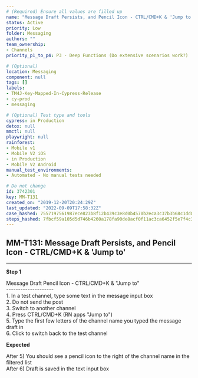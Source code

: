 ```yaml
---
# (Required) Ensure all values are filled up
name: "Message Draft Persists, and Pencil Icon - CTRL/CMD+K & 'Jump to'"
status: Active
priority: Low
folder: Messaging
authors: ""
team_ownership: 
- Channels
priority_p1_to_p4: P3 - Deep Functions (Do extensive scenarios work?)

# (Optional)
location: Messaging
component: null
tags: []
labels: 
- TM4J-Key-Mapped-In-Cypress-Release
- cy-prod
- messaging

# (Optional) Test type and tools
cypress: in Production
detox: null
mmctl: null
playwright: null
rainforest: 
- Mobile v1
- Mobile V2 iOS
- in Production
- Mobile V2 Android
manual_test_environments: 
- Automated - No manual tests needed

# Do not change
id: 3742301
key: MM-T131
created_on: "2019-12-20T20:24:29Z"
last_updated: "2022-09-09T17:58:32Z"
case_hashed: 7557197561987ece823b8f12b439c3e8d0b4570b2eca3c37b3b68c1dd8968b1418a3a6d070c7a423c8a27e7fec65d538
steps_hashed: 7fbcf59a105d5d746b4260a178fa90de8acf0f11ac3ca6452f5e7f4c3efa90ed67588e112c1a29de9d1d1cc0d2f0724b
---
```


<!-- (Auto-generated) Based on frontmatter's "key" and "name" -->

## MM-T131: Message Draft Persists, and Pencil Icon - CTRL/CMD+K & 'Jump to'

---

**Step 1**

Message Draft Pencil Icon - CTRL/CMD+K & "Jump to"\
\--------------------\
1\. In a test channel, type some text in the message input box\
2\. Do not send the post\
3\. Switch to another channel\
4\. Press CTRL/CMD+K (RN apps "Jump to")\
5\. Type the first few letters of the channel name you typed the message draft in\
6\. Click to switch back to the test channel

**Expected**

After 5) You should see a pencil icon to the right of the channel name in the filtered list\
After 6) Draft is saved in the text input box

